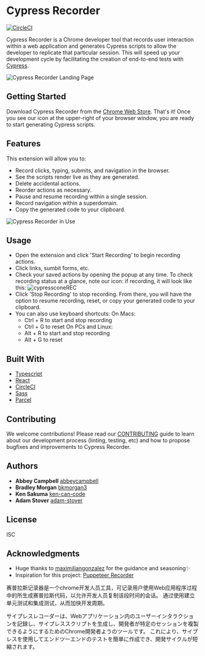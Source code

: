 # Cypress Recorder
[![CircleCI](https://circleci.com/gh/KabaLabs/Cypress-Recorder/tree/master.svg?style=svg)](https://circleci.com/gh/KabaLabs/Cypress-Recorder/tree/master)

Cypress Recorder is a Chrome developer tool that records user interaction within a web application and generates Cypress scripts to allow the developer to replicate that particular session. This will speed up your development cycle by facilitating the creation of end-to-end tests with [Cypress](https://www.cypress.io).

![Cypress Recorder Landing Page](https://user-images.githubusercontent.com/53627801/67972053-289fb980-fbcb-11e9-8993-146150db7fe8.png)

## Getting Started

Download Cypress Recorder from the [Chrome Web Store](https://chrome.google.com/webstore/detail/cypress-recorder/glcapdcacdfkokcmicllhcjigeodacab). That's it! Once you see our icon at the upper-right of your browser window, you are ready to start generating Cypress scripts.

## Features

This extension will allow you to:

* Record clicks, typing, submits, and navigation in the browser.
* See the scripts render live as they are generated.
* Delete accidental actions.
* Reorder actions as necessary.
* Pause and resume recording within a single session.
* Record navigation within a superdomain.
* Copy the generated code to your clipboard.

![Cypress Recorder in Use](https://user-images.githubusercontent.com/53627801/67922272-8d292d00-fb67-11e9-836e-998d912617be.png)

## Usage

* Open the extension and click 'Start Recording' to begin recording actions.
* Click links, sumbit forms, etc.
* Check your saved actions by opening the popup at any time. To check recording status at a glance, note our icon: if recording, it will look like this: ![cypressconeREC](https://user-images.githubusercontent.com/22487388/67896806-5973e600-fb1a-11e9-8ee8-87b1e8338e3e.png)
* Click 'Stop Recording' to stop recording. From there, you will have the option to resume recording, reset, or copy your generated code to your clipboard.
* You can also use keyboard shortcuts:
    On Macs:
    - Ctrl + R to start and stop recording
    - Ctrl + G to reset
    On PCs and Linux:
    - Alt + R to start and stop recording
    - Alt + G to reset

## Built With

* [Typescript](https://www.typescriptlang.org/)
* [React](https://reactjs.org/)
* [CircleCI](https://circleci.com/)
* [Sass](https://sass-lang.com/)
* [Parcel](https://parceljs.org/)

## Contributing

We welcome contributions! Please read our [CONTRIBUTING](https://github.com/KabaLabs/Cypress-Recorder/blob/master/CONTRIBUTING.md) guide to learn about our development process (linting, testing, etc) and how to propose bugfixes and improvements to Cypress Recorder.

## Authors

* **Abbey Campbell** [abbeycampbell](https://github.com/abbeycampbell)
* **Bradley Morgan**  [bkmorgan3](https://github.com/bkmorgan3)
* **Ken Sakuma** [ken-can-code](https://github.com/ken-can-code)
* **Adam Stover** [adam-stover](https://github.com/adam-stover)

## License

ISC

## Acknowledgments

* Huge thanks to [maximiliangonzalez](https://github.com/maximiliangonzalez) for the guidance and seasoning:sparkles:
* Inspiration for this project: [Puppeteer Recorder](https://github.com/checkly/puppeteer-recorder)

赛普拉斯记录器是一个chrome开发人员工具，可记录用户使用Web应用程序过程中的所生成赛普拉斯代码，以允许开发人员复制该段时间的会话。 通过使用建立单元测试和集成测试，从而加快开发周期。

サイプレスレコーダーは、Webアプリケーション内のユーザーインタラクションを記録し、サイプレススクリプトを生成し、開発者が特定のセッションを複製できるようにするためのChrome開発者ようのツールです。 これにより、サイプレスを使用してエンドツーエンドのテストを簡単に作成でき、開発サイクルが短縮されます。
